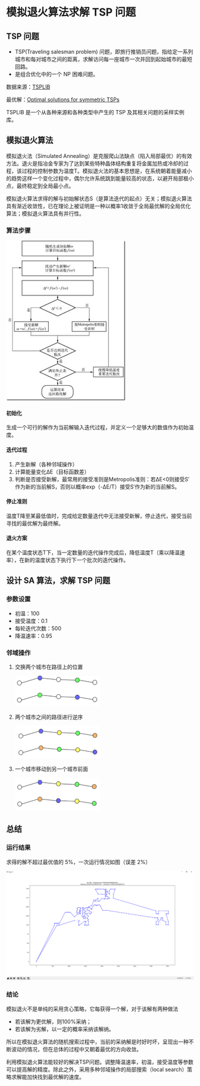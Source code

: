 # 模拟退火算法求解 TSP 问题

## TSP 问题

- TSP(Traveling salesman problem) 问题，即旅行推销员问题，指给定一系列城市和每对城市之间的距离，求解访问每一座城市一次并回到起始城市的最短回路。
- 是组合优化中的一个 NP 困难问题。

数据来源：[TSPLIB](https://comopt.ifi.uni-heidelberg.de/software/TSPLIB95/tsp/)

最优解：[Optimal solutions for symmetric TSPs](https://comopt.ifi.uni-heidelberg.de/software/TSPLIB95/STSP.html)

TSPLIB 是一个从各种来源和各种类型中产生的 TSP 及其相关问题的采样实例库。


## 模拟退火算法

模拟退火法（Simulated Annealing）是克服爬山法缺点（陷入局部最优）的有效方法。退火是指冶金专家为了达到某些特种晶体结构重复将金属加热或冷却的过程，该过程的控制参数为温度T。模拟退火法的基本思想是，在系统朝着能量减小的趋势这样一个变化过程中，偶尔允许系统跳到能量较高的状态，以避开局部极小点，最终稳定到全局最小点。

模拟退火算法求得的解与初始解状态S（是算法迭代的起点）无关；模拟退火算法具有渐近收敛性，已在理论上被证明是一种以概率1收敛于全局最优解的全局优化算法；模拟退火算法具有并行性。

### 算法步骤

![](images/SA-steps.jpg)

#### 初始化

生成一个可行的解作为当前解输入迭代过程，并定义一个足够大的数值作为初始温度。

#### 迭代过程

 1. 产生新解（各种邻域操作）
 2. 计算能量变化ΔE（目标函数差）
 3. 判断是否接受新解，最常用的接受准则是Metropolis准则：若ΔE<0则接受S′作为新的当前解S，否则以概率exp（-ΔE/T）接受S′作为新的当前解S。

 #### 停止准则

 温度T降至某最低值时，完成给定数量迭代中无法接受新解，停止迭代，接受当前寻找的最优解为最终解。

 #### 退火方案

 在某个温度状态T下，当一定数量的迭代操作完成后，降低温度T（乘以降温速率），在新的温度状态下执行下一个批次的迭代操作。

## 设计 SA 算法，求解 TSP 问题

###  参数设置

 - 初温：100
 - 接受温度：0.1
 - 每轮迭代次数：500
 - 降温速率：0.95

### 邻域操作

 1. 交换两个城市在路径上的位置
    
    ![](images/method1.png)

 2. 两个城市之间的路径进行逆序

    ![](images/method2.png)

 3. 一个城市移动到另一个城市前面

    ![](images/method3.png)

## 总结

### 运行结果

求得的解不超过最优值的 5%，一次运行情况如图（误差 2%）

![](images/run.png)

### 结论

模拟退火不是单纯的采用贪心策略，它每获得一个解，对于该解有两种做法

 - 若该解为更优解，则100%采纳；
 - 若该解为劣解，以一定的概率采纳该解纳。

所以在模拟退火算法的随机搜索过程中，当前的采纳解是时好时坏，呈现出一种不断波动的情况，但在总体的过程中又朝着最优的方向收敛。

利用模拟退火算法能较好的解决TSP问题。调整降温速率，初温，接受温度等参数可以提高解的精度。除此之外，采用多种邻域操作的局部搜索（local search）策略求解能加快找到最优解的速度。
